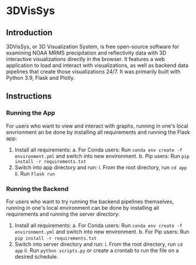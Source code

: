 # 3DVisSys
## Introduction
3DVisSys, or 3D Visualization System, is free open-source software for examining NOAA MRMS precipitation and reflectivity data with 3D interactive visualizations directly in the browser. It features a web application to load and interact with visualizations, as well as backend data pipelines that create those visualizations 24/7. It was primarily built with Python 3.9, Flask and Plotly. 

## Instructions
### Running the App
For users who want to view and interact with graphs, running in one's local envrionment an be done by installing all requirements and running the Flask app:

1. Install all requirements:
a. For Conda users: Run `conda env create -f environment.yml` and switch into new environment.
b. Pip users: Run `pip install -r requirements.txt`
2. Switch into app directory and run:
i. From the root directory, run `cd app`
ii. Run `Flask run` 

### Running the Backend
For users who want to try running the backend pipelines themselves, running in one's local environment can be done by installing all requirements and running the server directory:

1. Install all requirements:
    a. For Conda users: Run `conda env create -f environment.yml` and switch into new environment.
    b. For Pip users: Run `pip install -r requirements.txt`
2. Switch into server directory and run:
    i. From the root directory, run `cd app`
    ii. Run `python scripts.py` or create a crontab to run the file on a desired schedule.
